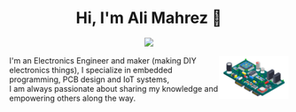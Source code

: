 <h1 align="center">Hi, I'm Ali Mahrez 👋</h1>
<p align="center">
    <a href="https://www.linkedin.com/in/aalimahrez"><img src="https://img.shields.io/badge/linkedin-%230177B5?style=flat&logo=linkedin&logoColor=white"/></a>
  </p>
  
  <img src="https://github.com/alimahrez/alimahrez/blob/main/rb_15916.png" align="right" width="25%"/>

I'm an Electronics Engineer and maker (making DIY electronics things), I specialize in embedded programming, PCB design and IoT systems,  
I am always passionate about sharing my knowledge and empowering others along the way.
